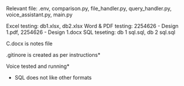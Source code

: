 Relevant file: .env, comparison.py, file_handler.py, query_handler.py, voice_assistant.py, main.py

Excel testing: db1.xlsx, db2.xlsx
Word & PDF testing: 2254626 - Design 1.pdf, 2254626 - Design 1.docx
SQL teseting: db 1 sql.sql, db 2 sql.sql

C.docx is notes file

.gitinore is created as per instructions* 

Voice tested and running*

* SQL does not like other formats

